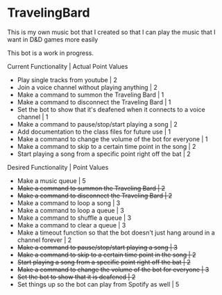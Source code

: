 ﻿# TravelingBard

This is my own music bot that I created so that I can play the music that I want in D&D games more easily

This bot is a work in progress.

Current Functionality | Actual Point Values
- Play single tracks from youtube | 2
- Join a voice channel without playing anything | 2
- Make a command to summon the Traveling Bard | 1
- Make a command to disconnect the Traveling Bard | 1
- Set the bot to show that it's deafened when it connects to a voice channel | 1
- Make a command to pause/stop/start playing a song | 2
- Add documentation to the class files for future use | 1
- Make a command to change the volume of the bot for everyone | 1
- Make a command to skip to a certain time point in the song | 2
- Start playing a song from a specific point right off the bat | 2


Desired Functionality | Point Values
- Make a music queue | 5
- ~~Make a command to summon the Traveling Bard | 2~~
- ~~Make a command to disconnect the Traveling Bard | 2~~
- Make a command to loop a song | 3
- Make a command to loop a queue | 3
- Make a command to shuffle a queue | 3
- Make a command to clear a queue | 3
- Make a timeout function so that the bot doesn't just hang around in a channel forever | 2
- ~~Make a command to pause/stop/start playing a song | 3~~
- ~~Make a command to skip to a certain time point in the song | 2~~
- ~~Start playing a song from a specific point right off the bat | 2~~
- ~~Make a command to change the volume of the bot for everyone | 3~~
- ~~Set the bot to show that it is deafened | 2~~
- Set things up so the bot can play from Spotify as well | 5
